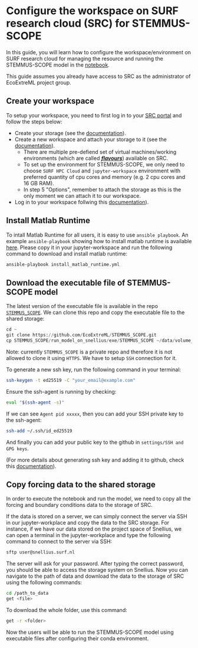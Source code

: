 # Configure the workspace on SURF research cloud (SRC) for STEMMUS-SCOPE

In this guide, you will learn how to configure the workspace/environment on SURF research cloud for managing the resource and running the STEMMUS-SCOPE model in the [notebook](https://github.com/EcoExtreML/STEMMUS_SCOPE_Processing/blob/main/docs/notebooks/run_model_in_notebook.ipynb).

This guide assumes you already have access to SRC as the administrator of EcoExtreML project group.

## Create your workspace

To setup your workspace, you need to first log in to your [SRC portal](https://portal.live.surfresearchcloud.nl/) and follow the steps below:

- Create your storage (see the [documentation](https://servicedesk.surf.nl/wiki/display/WIKI/External+storage+volumes)).
- Create a new workspace and attach your storage to it (see the [documentation](https://servicedesk.surf.nl/wiki/display/WIKI/Start+a+simple+workspace)).
  - There are multiple pre-defiend set of virtual machines/working environments (which are called [<strong><em>flavours</em></strong>](https://servicedesk.surf.nl/wiki/display/WIKI/SRC+Available+Flavours)) available on SRC.
  - To set up the environment for STEMMUS-SCOPE, we only need to choose `SURF HPC Cloud` and `jupyter-workspace` environment with preferred quantity of cpu cores and memory (e.g. 2 cpu cores and 16 GB RAM).
  - In step 5 "Options", remember to attach the storage as this is the only moment we can attach it to our workspace.
- Log in to your workspace follwing this [documentation](https://servicedesk.surf.nl/wiki/display/WIKI/Log+in+to+your+workspace)).

## Install Matlab Runtime
To intall Matlab Runtime for all users, it is easy to use `ansible playbook`.
An example `ansible-playbook` showing how to install matlab runtime is available [here](./install_matlab_runtime.yml). Please copy it in your jupyter-workspace and run the following command to download and install matlab runtime:

```sh
ansible-playbook install_matlab_runtime.yml
```

## Download the executable file of STEMMUS-SCOPE model
The latest version of the executable file is available in the repo [`STEMMUS_SCOPE`](https://github.com/EcoExtreML/STEMMUS_SCOPE). We can clone this repo and copy the executable file to the shared storage:
```py
cd ~
git clone https://github.com/EcoExtreML/STEMMUS_SCOPE.git
cp STEMMUS_SCOPE/run_model_on_snellius/exe/STEMMUS_SCOPE ~/data/volume_2/
```

Note: currently `STEMMUS_SCOPE` is a private repo and therefore it is not allowed to clone it using `HTTPS`. We have to setup `SSH` connection for it.

To generate a new ssh key, run the following command in your terminal:
```sh
ssh-keygen -t ed25519 -C "your_email@example.com"
```
Ensure the ssh-agent is running by checking:
```sh
eval "$(ssh-agent -s)"
```
If we can see `Agent pid xxxxx`, then you can add your SSH private key to the ssh-agent:
```sh
ssh-add ~/.ssh/id_ed25519
```

And finally you can add your public key to the github in `settings/SSH and GPG keys`.

(For more details about generating ssh key and adding it to github, check this [documentation](https://docs.github.com/en/authentication/connecting-to-github-with-ssh/generating-a-new-ssh-key-and-adding-it-to-the-ssh-agent)).

## Copy forcing data to the shared storage
In order to execute the notebook and run the model, we need to copy all the forcing and boundary conditions data to the storage of SRC.

If the data is stored on a server, we can simply connect the server via SSH in our jupyter-workplace and copy the data to the SRC storage. For instance, if we have our data stored on the project space of Snellius, we can open a terminal in the jupyter-workplace and type the following command to connect to the server via SSH:
```sh
sftp user@snellius.surf.nl
```

The server will ask for your password. After typing the correct password, you should be able to access the storage system on Snellius. Now you can navigate to the path of data and download the data to the storage of SRC using the following commands:

```sh
cd /path_to_data
get <file>
```

To download the whole folder, use this command:

```sh
get -r <folder>
```

Now the users will be able to run the STEMMUS-SCOPE model using executable files after configuring their conda environment.